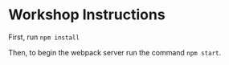 # Workshop Instructions

First, run `npm install`

Then, to begin the webpack server run the command `npm start`.

